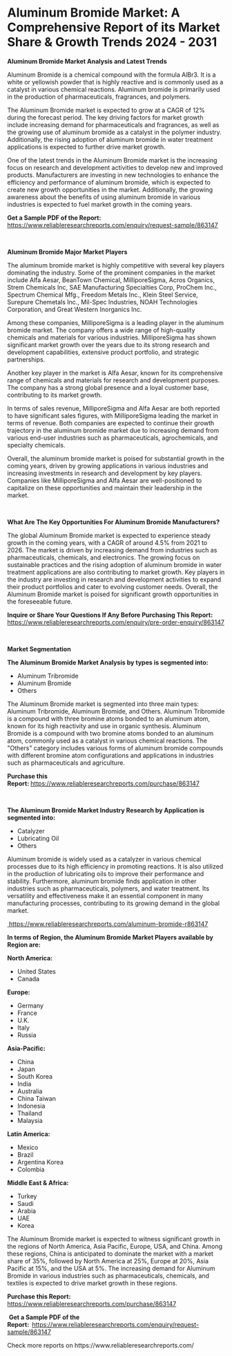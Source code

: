 <p><h1>Aluminum Bromide Market: A Comprehensive Report of its Market Share & Growth Trends 2024 - 2031</h1></p><p><strong>Aluminum Bromide Market Analysis and Latest Trends</strong></p>
<p><p>Aluminum Bromide is a chemical compound with the formula AlBr3. It is a white or yellowish powder that is highly reactive and is commonly used as a catalyst in various chemical reactions. Aluminum bromide is primarily used in the production of pharmaceuticals, fragrances, and polymers.</p><p>The Aluminum Bromide market is expected to grow at a CAGR of 12% during the forecast period. The key driving factors for market growth include increasing demand for pharmaceuticals and fragrances, as well as the growing use of aluminum bromide as a catalyst in the polymer industry. Additionally, the rising adoption of aluminum bromide in water treatment applications is expected to further drive market growth.</p><p>One of the latest trends in the Aluminum Bromide market is the increasing focus on research and development activities to develop new and improved products. Manufacturers are investing in new technologies to enhance the efficiency and performance of aluminum bromide, which is expected to create new growth opportunities in the market. Additionally, the growing awareness about the benefits of using aluminum bromide in various industries is expected to fuel market growth in the coming years.</p></p>
<p><strong>Get a Sample PDF of the Report:&nbsp;</strong> <a href="https://www.reliableresearchreports.com/enquiry/request-sample/863147">https://www.reliableresearchreports.com/enquiry/request-sample/863147</a></p>
<p>&nbsp;</p>
<p><strong>Aluminum Bromide Major Market Players</strong></p>
<p><p>The aluminum bromide market is highly competitive with several key players dominating the industry. Some of the prominent companies in the market include Alfa Aesar, BeanTown Chemical, MilliporeSigma, Acros Organics, Strem Chemicals Inc, SAE Manufacturing Specialties Corp, ProChem Inc., Spectrum Chemical Mfg., Freedom Metals Inc., Klein Steel Service, Surepure Chemetals Inc., Mil-Spec Industries, NOAH Technologies Corporation, and Great Western Inorganics Inc.</p><p>Among these companies, MilliporeSigma is a leading player in the aluminum bromide market. The company offers a wide range of high-quality chemicals and materials for various industries. MilliporeSigma has shown significant market growth over the years due to its strong research and development capabilities, extensive product portfolio, and strategic partnerships.</p><p>Another key player in the market is Alfa Aesar, known for its comprehensive range of chemicals and materials for research and development purposes. The company has a strong global presence and a loyal customer base, contributing to its market growth.</p><p>In terms of sales revenue, MilliporeSigma and Alfa Aesar are both reported to have significant sales figures, with MilliporeSigma leading the market in terms of revenue. Both companies are expected to continue their growth trajectory in the aluminum bromide market due to increasing demand from various end-user industries such as pharmaceuticals, agrochemicals, and specialty chemicals.</p><p>Overall, the aluminum bromide market is poised for substantial growth in the coming years, driven by growing applications in various industries and increasing investments in research and development by key players. Companies like MilliporeSigma and Alfa Aesar are well-positioned to capitalize on these opportunities and maintain their leadership in the market.</p></p>
<p>&nbsp;</p>
<p><strong>What Are The Key Opportunities For Aluminum Bromide Manufacturers?</strong></p>
<p><p>The global Aluminum Bromide market is expected to experience steady growth in the coming years, with a CAGR of around 4.5% from 2021 to 2026. The market is driven by increasing demand from industries such as pharmaceuticals, chemicals, and electronics. The growing focus on sustainable practices and the rising adoption of aluminum bromide in water treatment applications are also contributing to market growth. Key players in the industry are investing in research and development activities to expand their product portfolios and cater to evolving customer needs. Overall, the Aluminum Bromide market is poised for significant growth opportunities in the foreseeable future.</p></p>
<p><strong>Inquire or Share Your Questions If Any Before Purchasing This Report:</strong> <a href="https://www.reliableresearchreports.com/enquiry/pre-order-enquiry/863147">https://www.reliableresearchreports.com/enquiry/pre-order-enquiry/863147</a></p>
<p>&nbsp;</p>
<p><strong>Market Segmentation</strong></p>
<p><strong>The Aluminum Bromide Market Analysis by types is segmented into:</strong></p>
<p><ul><li>Aluminum Tribromide</li><li>Aluminum Bromide</li><li>Others</li></ul></p>
<p><p>The Aluminum Bromide market is segmented into three main types: Aluminum Tribromide, Aluminum Bromide, and Others. Aluminum Tribromide is a compound with three bromine atoms bonded to an aluminum atom, known for its high reactivity and use in organic synthesis. Aluminum Bromide is a compound with two bromine atoms bonded to an aluminum atom, commonly used as a catalyst in various chemical reactions. The "Others" category includes various forms of aluminum bromide compounds with different bromine atom configurations and applications in industries such as pharmaceuticals and agriculture.</p></p>
<p><strong>Purchase this Report:&nbsp;</strong><a href="https://www.reliableresearchreports.com/purchase/863147">https://www.reliableresearchreports.com/purchase/863147</a></p>
<p>&nbsp;</p>
<p><strong>The Aluminum Bromide Market Industry Research by Application is segmented into:</strong></p>
<p><ul><li>Catalyzer</li><li>Lubricating Oil</li><li>Others</li></ul></p>
<p><p>Aluminum bromide is widely used as a catalyzer in various chemical processes due to its high efficiency in promoting reactions. It is also utilized in the production of lubricating oils to improve their performance and stability. Furthermore, aluminum bromide finds application in other industries such as pharmaceuticals, polymers, and water treatment. Its versatility and effectiveness make it an essential component in many manufacturing processes, contributing to its growing demand in the global market.</p></p>
<p><a href="https://www.reliableresearchreports.com/aluminum-bromide-r863147">&nbsp;https://www.reliableresearchreports.com/aluminum-bromide-r863147</a></p>
<p><strong>In terms of Region, the Aluminum Bromide Market Players available by Region are:</strong></p>
<p>
    <p> <strong> North America: </strong>
        <ul>
            <li>United States</li>
            <li>Canada</li>
        </ul>
        </p> 
    <p> <strong> Europe: </strong>
        <ul>
            <li>Germany</li>
            <li>France</li>
            <li>U.K.</li>
            <li>Italy</li>
            <li>Russia</li>
        </ul>
        </p> 
    <p> <strong> Asia-Pacific: </strong>
        <ul>
            <li>China</li>
            <li>Japan</li>
            <li>South Korea</li>
            <li>India</li>
            <li>Australia</li>
            <li>China Taiwan</li>
            <li>Indonesia</li>
            <li>Thailand</li>
            <li>Malaysia</li>
        </ul>
        </p> 
    <p> <strong> Latin America: </strong>
        <ul>
            <li>Mexico</li>
            <li>Brazil</li>
            <li>Argentina Korea</li>
            <li>Colombia</li>
        </ul>
        </p> 
    <p> <strong> Middle East & Africa: </strong>
        <ul>
            <li>Turkey</li>
            <li>Saudi</li>
            <li>Arabia</li>
            <li>UAE</li>
            <li>Korea</li>
        </ul>
    </p>
    </p>
<p><p>The Aluminum Bromide market is expected to witness significant growth in the regions of North America, Asia Pacific, Europe, USA, and China. Among these regions, China is anticipated to dominate the market with a market share of 35%, followed by North America at 25%, Europe at 20%, Asia Pacific at 15%, and the USA at 5%. The increasing demand for Aluminum Bromide in various industries such as pharmaceuticals, chemicals, and textiles is expected to drive market growth in these regions.</p></p>
<p><strong>Purchase this Report: </strong><a href="https://www.reliableresearchreports.com/purchase/863147">https://www.reliableresearchreports.com/purchase/863147</a></p>
<p>&nbsp;<strong>Get a Sample PDF of the Report:&nbsp;&nbsp;</strong><a href="https://www.reliableresearchreports.com/enquiry/request-sample/863147">https://www.reliableresearchreports.com/enquiry/request-sample/863147</a></p>
<p><strong></strong></p>
<p>Check more reports on https://www.reliableresearchreports.com/</p>